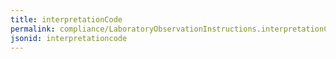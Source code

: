 ```yaml
---
title: interpretationCode
permalink: compliance/LaboratoryObservationInstructions.interpretationCode.html
jsonid: interpretationcode
---
```

